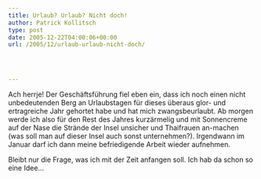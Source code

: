 ```yaml
---
title: Urlaub? Urlaub? Nicht doch!
author: Patrick Kollitsch
type: post
date: 2005-12-22T04:00:06+00:00
url: /2005/12/urlaub-urlaub-nicht-doch/




---
```

Ach herrje! Der Geschäftsführung fiel eben ein, dass ich noch einen nicht unbedeutenden Berg an Urlaubstagen für dieses überaus glor- und ertragreiche Jahr gehortet habe und hat mich zwangsbeurlaubt. Ab morgen werde ich also für den Rest des Jahres kurzärmelig und mit Sonnencreme auf der Nase die Strände der Insel unsicher und Thaifrauen an-machen (was soll man auf dieser Insel auch sonst unternehmen?). Irgendwann im Januar darf ich dann meine befriedigende Arbeit wieder aufnehmen.

Bleibt nur die Frage, was ich mit der Zeit anfangen soll. Ich hab da schon so eine Idee...
